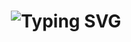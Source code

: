 <h1 align="center">
<img src=""https://git.io/typing-svg">
<img src="https://readme-typing-svg.demolab.com?font=Space+Mono&letterSpacing=Monospaced&pause=200&color=D75413&center=true&vCenter=true&width=435&lines=Welcome.;I'm+Lucca+ali." alt="Typing SVG"">
</h1>

<!--
**Lucca-ali/Lucca-ali** is a ✨ _special_ ✨ repository because its `README.md` (this file) appears on your GitHub profile.

Here are some ideas to get you started:

- 🔭 I’m currently working on ...
- 🌱 I’m currently learning ...
- 👯 I’m looking to collaborate on ...
- 🤔 I’m looking for help with ...
- 💬 Ask me about ...
- 📫 How to reach me: ...
- 😄 Pronouns: ...
- ⚡ Fun fact: ...
-->
